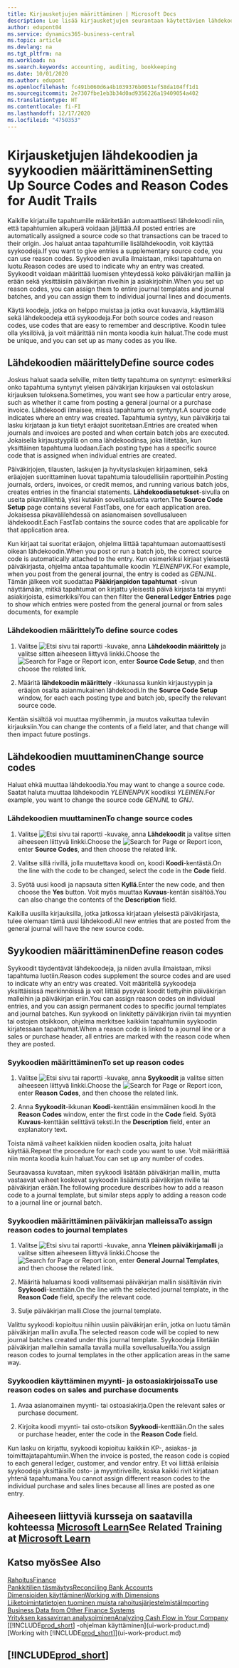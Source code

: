 ```yaml
---
title: Kirjausketjujen määrittäminen | Microsoft Docs
description: Lue lisää kirjausketjujen seurantaan käytettävien lähdekoodien ja syykoodien määrittämisestä.
author: edupont04
ms.service: dynamics365-business-central
ms.topic: article
ms.devlang: na
ms.tgt_pltfrm: na
ms.workload: na
ms.search.keywords: accounting, auditing, bookkeeping
ms.date: 10/01/2020
ms.author: edupont
ms.openlocfilehash: fc491b060d6a4b1039376b0051ef58da104ff1d1
ms.sourcegitcommit: 2e7307fbe1eb3b34d0ad9356226a19409054a402
ms.translationtype: HT
ms.contentlocale: fi-FI
ms.lasthandoff: 12/17/2020
ms.locfileid: "4750353"
---
```

# <a name="setting-up-source-codes-and-reason-codes-for-audit-trails"></a><span data-ttu-id="fd397-103">Kirjausketjujen lähdekoodien ja syykoodien määrittäminen</span><span class="sxs-lookup"><span data-stu-id="fd397-103">Setting Up Source Codes and Reason Codes for Audit Trails</span></span>

<span data-ttu-id="fd397-104">Kaikille kirjatuille tapahtumille määritetään automaattisesti lähdekoodi niin, että tapahtumien alkuperä voidaan jäljittää.</span><span class="sxs-lookup"><span data-stu-id="fd397-104">All posted entries are automatically assigned a source code so that transactions can be traced to their origin.</span></span> <span data-ttu-id="fd397-105">Jos haluat antaa tapahtumille lisälähdekoodin, voit käyttää syykoodeja.</span><span class="sxs-lookup"><span data-stu-id="fd397-105">If you want to give entries a supplementary source code, you can use reason codes.</span></span> <span data-ttu-id="fd397-106">Syykoodien avulla ilmaistaan, miksi tapahtuma on luotu.</span><span class="sxs-lookup"><span data-stu-id="fd397-106">Reason codes are used to indicate why an entry was created.</span></span> <span data-ttu-id="fd397-107">Syykoodit voidaan määrittää luomisen yhteydessä koko päiväkirjan malliin ja erään sekä yksittäisiin päiväkirjan riveihin ja asiakirjoihin.</span><span class="sxs-lookup"><span data-stu-id="fd397-107">When you set up reason codes, you can assign them to entire journal templates and journal batches, and you can assign them to individual journal lines and documents.</span></span>  

<span data-ttu-id="fd397-108">Käytä koodeja, jotka on helppo muistaa ja jotka ovat kuvaavia, käyttämällä sekä lähdekoodeja että syykoodeja.</span><span class="sxs-lookup"><span data-stu-id="fd397-108">For both source codes and reason codes, use codes that are easy to remember and descriptive.</span></span> <span data-ttu-id="fd397-109">Koodin tulee olla yksilöivä, ja voit määrittää niin monta koodia kuin haluat.</span><span class="sxs-lookup"><span data-stu-id="fd397-109">The code must be unique, and you can set up as many codes as you like.</span></span>

## <a name="define-source-codes"></a><span data-ttu-id="fd397-110">Lähdekoodien määrittely</span><span class="sxs-lookup"><span data-stu-id="fd397-110">Define source codes</span></span>

<span data-ttu-id="fd397-111">Joskus haluat saada selville, miten tietty tapahtuma on syntynyt: esimerkiksi onko tapahtuma syntynyt yleisen päiväkirjan kirjauksen vai ostolaskun kirjauksen tuloksena.</span><span class="sxs-lookup"><span data-stu-id="fd397-111">Sometimes, you want see how a particular entry arose, such as whether it came from posting a general journal or a purchase invoice.</span></span> <span data-ttu-id="fd397-112">Lähdekoodi ilmaisee, missä tapahtuma on syntynyt.</span><span class="sxs-lookup"><span data-stu-id="fd397-112">A source code indicates where an entry was created.</span></span> <span data-ttu-id="fd397-113">Tapahtumia syntyy, kun päiväkirja tai lasku kirjataan ja kun tietyt eräajot suoritetaan.</span><span class="sxs-lookup"><span data-stu-id="fd397-113">Entries are created when journals and invoices are posted and when certain batch jobs are executed.</span></span> <span data-ttu-id="fd397-114">Jokaisella kirjaustyypillä on oma lähdekoodinsa, joka liitetään, kun yksittäinen tapahtuma luodaan.</span><span class="sxs-lookup"><span data-stu-id="fd397-114">Each posting type has a specific source code that is assigned when individual entries are created.</span></span>  

<span data-ttu-id="fd397-115">Päiväkirjojen, tilausten, laskujen ja hyvityslaskujen kirjaaminen, sekä eräajojen suorittaminen luovat tapahtumia taloudellisiin raportteihin.</span><span class="sxs-lookup"><span data-stu-id="fd397-115">Posting journals, orders, invoices, or credit memos, and running various batch jobs, creates entries in the financial statements.</span></span> <span data-ttu-id="fd397-116">**Lähdekoodiasetukset**-sivulla on useita pikavälilehtiä, yksi kutakin sovellusaluetta varten.</span><span class="sxs-lookup"><span data-stu-id="fd397-116">The **Source Code Setup** page contains several FastTabs, one for each application area.</span></span> <span data-ttu-id="fd397-117">Jokaisessa pikavälilehdessä on asianomaisen sovellusalueen lähdekoodit.</span><span class="sxs-lookup"><span data-stu-id="fd397-117">Each FastTab contains the source codes that are applicable for that application area.</span></span>

<span data-ttu-id="fd397-118">Kun kirjaat tai suoritat eräajon, ohjelma liittää tapahtumaan automaattisesti oikean lähdekoodin.</span><span class="sxs-lookup"><span data-stu-id="fd397-118">When you post or run a batch job, the correct source code is automatically attached to the entry.</span></span> <span data-ttu-id="fd397-119">Kun esimerkiksi kirjaat yleisestä päiväkirjasta, ohjelma antaa tapahtumalle koodin *YLEINENPVK*.</span><span class="sxs-lookup"><span data-stu-id="fd397-119">For example, when you post from the general journal, the entry is coded as *GENJNL*.</span></span> <span data-ttu-id="fd397-120">Tämän jälkeen voit suodattaa **Pääkirjanpidon tapahtumat** -sivun näyttämään, mitkä tapahtumat on kirjattu yleisestä päivä kirjasta tai myynti asiakirjoista, esimerkiksi</span><span class="sxs-lookup"><span data-stu-id="fd397-120">You can then filter the **General Ledger Entries** page to show which entries were posted from the general journal or from sales documents, for example</span></span>

### <a name="to-define-source-codes"></a><span data-ttu-id="fd397-121">Lähdekoodien määrittely</span><span class="sxs-lookup"><span data-stu-id="fd397-121">To define source codes</span></span>

1. <span data-ttu-id="fd397-122">Valitse ![Etsi sivu tai raportti](media/ui-search/search_small.png "Etsi sivua tai raporttia -kuvake") -kuvake, anna **Lähdekoodin määrittely** ja valitse sitten aiheeseen liittyvä linkki.</span><span class="sxs-lookup"><span data-stu-id="fd397-122">Choose the ![Search for Page or Report](media/ui-search/search_small.png "Search for Page or Report icon") icon, enter **Source Code Setup**, and then choose the related link.</span></span>  

2. <span data-ttu-id="fd397-123">Määritä **lähdekoodin määrittely** -ikkunassa kunkin kirjaustyypin ja eräajon osalta asianmukainen lähdekoodi.</span><span class="sxs-lookup"><span data-stu-id="fd397-123">In the **Source Code Setup** window, for each each posting type and batch job, specify the relevant source code.</span></span>  

<span data-ttu-id="fd397-124">Kentän sisältöä voi muuttaa myöhemmin, ja muutos vaikuttaa tuleviin kirjauksiin.</span><span class="sxs-lookup"><span data-stu-id="fd397-124">You can change the contents of a field later, and that change will then impact future postings.</span></span>

## <a name="change-source-codes"></a><span data-ttu-id="fd397-125">Lähdekoodien muuttaminen</span><span class="sxs-lookup"><span data-stu-id="fd397-125">Change source codes</span></span>

<span data-ttu-id="fd397-126">Haluat ehkä muuttaa lähdekoodia.</span><span class="sxs-lookup"><span data-stu-id="fd397-126">You may want to change a source code.</span></span> <span data-ttu-id="fd397-127">Saatat haluta muuttaa lähdekoodin *YLEINENPVK* koodiksi *YLEINEN*.</span><span class="sxs-lookup"><span data-stu-id="fd397-127">For example, you want to change the source code *GENJNL* to *GNJ*.</span></span>

### <a name="to-change-source-codes"></a><span data-ttu-id="fd397-128">Lähdekoodien muuttaminen</span><span class="sxs-lookup"><span data-stu-id="fd397-128">To change source codes</span></span>

1. <span data-ttu-id="fd397-129">Valitse ![Etsi sivu tai raportti](media/ui-search/search_small.png "Etsi sivua tai raporttia -kuvake") -kuvake, anna **Lähdekoodit** ja valitse sitten aiheeseen liittyvä linkki.</span><span class="sxs-lookup"><span data-stu-id="fd397-129">Choose the ![Search for Page or Report](media/ui-search/search_small.png "Search for Page or Report icon") icon, enter **Source Codes**, and then choose the related link.</span></span>

2. <span data-ttu-id="fd397-130">Valitse sillä rivillä, jolla muutettava koodi on, koodi **Koodi**-kentästä.</span><span class="sxs-lookup"><span data-stu-id="fd397-130">On the line with the code to be changed, select the code in the **Code** field.</span></span>

3. <span data-ttu-id="fd397-131">Syötä uusi koodi ja napsauta sitten **Kyllä**.</span><span class="sxs-lookup"><span data-stu-id="fd397-131">Enter the new code, and then choose the **Yes** button.</span></span> <span data-ttu-id="fd397-132">Voit myös muuttaa **Kuvaus**-kentän sisältöä.</span><span class="sxs-lookup"><span data-stu-id="fd397-132">You can also change the contents of the **Description** field.</span></span>

<span data-ttu-id="fd397-133">Kaikilla uusilla kirjauksilla, jotka jatkossa kirjataan yleisestä päiväkirjasta, tulee olemaan tämä uusi lähdekoodi.</span><span class="sxs-lookup"><span data-stu-id="fd397-133">All new entries that are posted from the general journal will have the new source code.</span></span>

## <a name="define-reason-codes"></a><span data-ttu-id="fd397-134">Syykoodien määrittäminen</span><span class="sxs-lookup"><span data-stu-id="fd397-134">Define reason codes</span></span>

<span data-ttu-id="fd397-135">Syykoodit täydentävät lähdekoodeja, ja niiden avulla ilmaistaan, miksi tapahtuma luotiin.</span><span class="sxs-lookup"><span data-stu-id="fd397-135">Reason codes supplement the source codes and are used to indicate why an entry was created.</span></span> <span data-ttu-id="fd397-136">Voit määritellä syykoodeja yksittäisissä merkinnöissä ja voit liittää pysyvät koodit tiettyihin päiväkirjan malleihin ja päiväkirjan eriin.</span><span class="sxs-lookup"><span data-stu-id="fd397-136">You can assign reason codes on individual entries, and you can assign permanent codes to specific journal templates and journal batches.</span></span> <span data-ttu-id="fd397-137">Kun syykoodi on linkitetty päiväkirjan riviin tai myyntien tai ostojen otsikkoon, ohjelma merkitsee kaikkiin tapahtumiin syykoodin kirjatessaan tapahtumat.</span><span class="sxs-lookup"><span data-stu-id="fd397-137">When a reason code is linked to a journal line or a sales or purchase header, all entries are marked with the reason code when they are posted.</span></span>  

### <a name="to-set-up-reason-codes"></a><span data-ttu-id="fd397-138">Syykoodien määrittäminen</span><span class="sxs-lookup"><span data-stu-id="fd397-138">To set up reason codes</span></span>

1. <span data-ttu-id="fd397-139">Valitse ![Etsi sivu tai raportti](media/ui-search/search_small.png "Etsi sivua tai raporttia -kuvake") -kuvake, anna **Syykoodit** ja valitse sitten aiheeseen liittyvä linkki.</span><span class="sxs-lookup"><span data-stu-id="fd397-139">Choose the ![Search for Page or Report](media/ui-search/search_small.png "Search for Page or Report icon")  icon, enter **Reason Codes**, and then choose the related link.</span></span>

2. <span data-ttu-id="fd397-140">Anna **Syykoodit**-ikkunan **Koodi**-kenttään ensimmäinen koodi.</span><span class="sxs-lookup"><span data-stu-id="fd397-140">In the **Reason Codes** window, enter the first code in the **Code** field.</span></span> <span data-ttu-id="fd397-141">Syötä **Kuvaus**-kenttään selittävä teksti.</span><span class="sxs-lookup"><span data-stu-id="fd397-141">In the **Description** field, enter an explanatory text.</span></span>

<span data-ttu-id="fd397-142">Toista nämä vaiheet kaikkien niiden koodien osalta, joita haluat käyttää.</span><span class="sxs-lookup"><span data-stu-id="fd397-142">Repeat the procedure for each code you want to use.</span></span> <span data-ttu-id="fd397-143">Voit määrittää niin monta koodia kuin haluat.</span><span class="sxs-lookup"><span data-stu-id="fd397-143">You can set up any number of codes.</span></span>

<span data-ttu-id="fd397-144">Seuraavassa kuvataan, miten syykoodi lisätään päiväkirjan malliin, mutta vastaavat vaiheet koskevat syykoodin lisäämistä päiväkirjan riville tai päiväkirjan erään.</span><span class="sxs-lookup"><span data-stu-id="fd397-144">The following procedure describes how to add a reason code to a journal template, but similar steps apply to adding a reason code to a journal line or journal batch.</span></span>  

### <a name="to-assign-reason-codes-to-journal-templates"></a><span data-ttu-id="fd397-145">Syykoodien määrittäminen päiväkirjan malleissa</span><span class="sxs-lookup"><span data-stu-id="fd397-145">To assign reason codes to journal templates</span></span>

1. <span data-ttu-id="fd397-146">Valitse ![Etsi sivu tai raportti](media/ui-search/search_small.png "Etsi sivua tai raporttia -kuvake") -kuvake, anna **Yleinen päiväkirjamalli** ja valitse sitten aiheeseen liittyvä linkki.</span><span class="sxs-lookup"><span data-stu-id="fd397-146">Choose the ![Search for Page or Report](media/ui-search/search_small.png "Search for Page or Report icon")  icon, enter **General Journal Templates**, and then choose the related link.</span></span>

2. <span data-ttu-id="fd397-147">Määritä haluamasi koodi valitsemasi päiväkirjan mallin sisältävän rivin **Syykoodi**-kenttään.</span><span class="sxs-lookup"><span data-stu-id="fd397-147">On the line with the selected journal template, in the **Reason Code** field, specify the relevant code.</span></span>

3. <span data-ttu-id="fd397-148">Sulje päiväkirjan malli.</span><span class="sxs-lookup"><span data-stu-id="fd397-148">Close the journal template.</span></span>

<span data-ttu-id="fd397-149">Valittu syykoodi kopioituu niihin uusiin päiväkirjan eriin, jotka on luotu tämän päiväkirjan mallin avulla.</span><span class="sxs-lookup"><span data-stu-id="fd397-149">The selected reason code will be copied to new journal batches created under this journal template.</span></span> <span data-ttu-id="fd397-150">Syykoodeja liitetään päiväkirjan malleihin samalla tavalla muilla sovellusalueilla.</span><span class="sxs-lookup"><span data-stu-id="fd397-150">You assign reason codes to journal templates in the other application areas in the same way.</span></span>

### <a name="to-use-reason-codes-on-sales-and-purchase-documents"></a><span data-ttu-id="fd397-151">Syykoodien käyttäminen myynti- ja ostoasiakirjoissa</span><span class="sxs-lookup"><span data-stu-id="fd397-151">To use reason codes on sales and purchase documents</span></span>

1. <span data-ttu-id="fd397-152">Avaa asianomainen myynti- tai ostoasiakirja.</span><span class="sxs-lookup"><span data-stu-id="fd397-152">Open the relevant sales or purchase document.</span></span>

2. <span data-ttu-id="fd397-153">Kirjoita koodi myynti- tai osto-otsikon **Syykoodi**-kenttään.</span><span class="sxs-lookup"><span data-stu-id="fd397-153">On the sales or purchase header, enter the code in the **Reason Code** field.</span></span>

<span data-ttu-id="fd397-154">Kun lasku on kirjattu, syykoodi kopioituu kaikkiin KP-, asiakas- ja toimittajatapahtumiin.</span><span class="sxs-lookup"><span data-stu-id="fd397-154">When the invoice is posted, the reason code is copied to each general ledger, customer, and vendor entry.</span></span> <span data-ttu-id="fd397-155">Et voi liittää erilaisia syykoodeja yksittäisille osto- ja myyntiriveille, koska kaikki rivit kirjataan yhtenä tapahtumana.</span><span class="sxs-lookup"><span data-stu-id="fd397-155">You cannot assign different reason codes to the individual purchase and sales lines because all lines are posted as one entry.</span></span>

## <a name="see-related-training-at-microsoft-learn"></a><span data-ttu-id="fd397-156">Aiheeseen liittyviä kursseja on saatavilla kohteessa [Microsoft Learn](/learn/paths/set-up-financial-management-dynamics-365-business-central/)</span><span class="sxs-lookup"><span data-stu-id="fd397-156">See Related Training at [Microsoft Learn](/learn/paths/set-up-financial-management-dynamics-365-business-central/)</span></span>

## <a name="see-also"></a><span data-ttu-id="fd397-157">Katso myös</span><span class="sxs-lookup"><span data-stu-id="fd397-157">See Also</span></span>

[<span data-ttu-id="fd397-158">Rahoitus</span><span class="sxs-lookup"><span data-stu-id="fd397-158">Finance</span></span>](finance.md)  
[<span data-ttu-id="fd397-159">Pankkitilien täsmäytys</span><span class="sxs-lookup"><span data-stu-id="fd397-159">Reconciling Bank Accounts</span></span>](bank-manage-bank-accounts.md)  
[<span data-ttu-id="fd397-160">Dimensioiden käyttäminen</span><span class="sxs-lookup"><span data-stu-id="fd397-160">Working with Dimensions</span></span>](finance-dimensions.md)  
[<span data-ttu-id="fd397-161">Liiketoimintatietojen tuominen muista rahoitusjärjestelmistä</span><span class="sxs-lookup"><span data-stu-id="fd397-161">Importing Business Data from Other Finance Systems</span></span>](across-import-data-configuration-packages.md)  
[<span data-ttu-id="fd397-162">Yrityksen kassavirran analysoiminen</span><span class="sxs-lookup"><span data-stu-id="fd397-162">Analyzing Cash Flow in Your Company</span></span>](finance-analyze-cash-flow.md)  
<span data-ttu-id="fd397-163">[[!INCLUDE[prod_short](includes/prod_short.md)] -ohjelman käyttäminen](ui-work-product.md)</span><span class="sxs-lookup"><span data-stu-id="fd397-163">[Working with [!INCLUDE[prod_short](includes/prod_short.md)]](ui-work-product.md)</span></span>  

## [!INCLUDE[prod_short](includes/free_trial_md.md)]  
